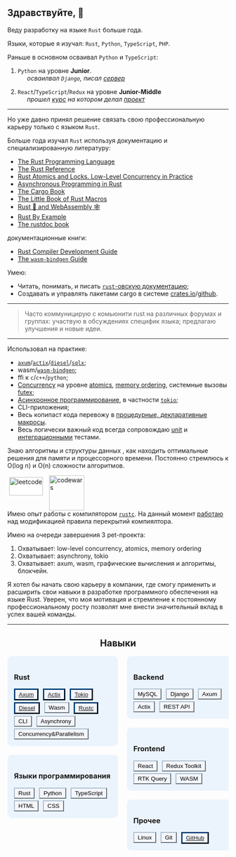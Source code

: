 ## Здравствуйте,  👋

Веду разработку на языке `Rust` больше года.

Языки, которые я изучал: `Rust`, `Python`, `TypeScript`, `PHP`.

Раньше в основном осваивал `Python` и `TypeScript`:
  1. `Python` на уровне **Junior**.<br>
  &emsp;&ensp;_осваилвал `Django`, писал [сервер](https://github.com/10takla/planet-backend)_
  
  2. `React`/`TypeScript`/`Redux` на уровне **Junior-Middle**<br>
  &emsp;&ensp;_прошел [курс](https://ulbitv.ru/frontend) на котором делал [проект](https://github.com/10takla/ulbi)_
---
Но уже давно принял решение связать свою профессиональную карьеру только с языком `Rust`.

Больше года изучал `Rust` используя документацию и специализированную литературу:
- [The Rust Programming Language](https://doc.rust-lang.org/book/)
- [The Rust Reference](https://doc.rust-lang.org/reference/)
- [Rust Atomics and Locks. Low-Level Concurrency in Practice](https://marabos.nl/atomics/)
- [Asynchronous Programming in Rust](https://rust-lang.github.io/async-book/)
- [The Cargo Book](https://doc.rust-lang.org/cargo/)
- [The Little Book of Rust Macros](https://veykril.github.io/tlborm/)
- [Rust 🦀 and WebAssembly 🕸](https://rustwasm.github.io/book/)
- [Rust By Example](https://doc.rust-lang.org/rust-by-example/)
- [The rustdoc book](https://doc.rust-lang.org/rustdoc/what-is-rustdoc.html)

документационные книги:
- [Rust Compiler Development Guide](https://rustc-dev-guide.rust-lang.org/)
- [The `wasm-bindgen` Guide](https://rustwasm.github.io/wasm-bindgen/)

Умею:
* Читать, понимать, и писать [`rust`-овскую документацию](#the-rustdoc-book);
* Создавать и управлять пакетами cargo в системе [crates.io](https://crates.io/)/[github](https://github.com/).
---
> Часто коммуницирую с комьюнити rust на различных форумах и группах:
  участвую в обсуждениях специфик языка;
  предлагаю улучшения и новые идеи.
---
Использовал на практике:
- [`axum`](https://docs.rs/axum/latest/axum/)/[`actix`](https://docs.rs/actix/latest/actix/)/[`diesel`](https://docs.rs/diesel/latest/diesel/)/[`sqlx`](https://docs.rs/sqlx/latest/sqlx/);
-  wasm/[`wasm-bindgen`](https://docs.rs/wasm-bindgen/latest/wasm_bindgen/);
- ffi к `c`/`c++`/`python`;
- [<u>Concurrency</u>](#rust-atomics-and-locks) на уровне <u>atomics</u>, <u>memory ordering</u>, системные вызовы <u>futex</u>;
- [Асинхронное программирование](#asynchronous-programming-in-rust), в частности [`tokio`](https://docs.rs/tokio/latest/tokio/);
- CLI-приложения;
- Весь копипаст кода перевожу в [процедурные, декларативные макросы](#the-little-book-of-rust-macros).
- Весь логически важный код всегда сопровождаю [<u>unit</u>](https://rust-book.cs.brown.edu/ch11-03-test-organization.html#unit-tests) и [<u>интеграционными</u>](https://rust-book.cs.brown.edu/ch11-03-test-organization.html#integration-tests) тестами.

Знаю алгоритмы и структуры данных , как находить оптимальные решения для памяти и процессорного времени. Постоянно стремлюсь к O(log n) и O(n) сложности алгоритмов.
<div style="display: flex; gap: 10px; height: 50px;">
  <a href="https://leetcode.com/u/10takla/">
    <img height="100%" src="https://assets.leetcode.com/static_assets/public/webpack_bundles/images/logo.c36eaf5e6.svg"   alt="leetcode" style="background: white; padding: 4px; box-sizing: border-box;">
  </a>
  <a href="https://www.codewars.com/users/10takla">
    <img height="80"  src="https://www.codewars.com/packs/assets/logo.f607a0fb.svg" alt="codewars">
  </a>
</div>

[](https://leetcode.com/u/10takla/)
[](https://www.codewars.com/users/10takla)
---
Имею опыт работы с компилятором [`rustc`](https://github.com/rust-lang/rust). На данный момент [работаю](https://github.com/10takla/rust) над модификацией правила перекрытий компиялтора.

Имею на очереди завершения 3 pet-проекта:
1. Охватывает: low-level concurrency, atomics, memory ordering
2. Охватывает: asynchrony, tokio
3. Охватывает: axum, wasm, графические вычисления и алгоритмы, блокчейн.

Я хотел бы начать свою карьеру в компании, где смогу применить и расширить свои навыки в разработке программного обеспечения на языке Rust. Уверен, что моя мотивация и стремление к постоянному профессиональному росту позволят мне внести значительный вклад в успех вашей команды.

---

<h2 style="text-align: center;">Навыки</h2>

<div style="display:flex;flex-wrap:wrap;flex-direction:column;gap:20px;overflow:hidden;max-height:500px"><div style="max-width:50%;background:rgba(107, 178, 246, 0.12);border-radius:10px;box-sizing:border-box;padding:15px"><h3>Rust</h3><div style="display:flex;flex-wrap:wrap;row-gap:4px;column-gap:10px"><div style="max-width:120px;box-sizing:border-box"><button style="padding-block:3px;padding-inline:8px;background:#f4f6fb;border-color:#034077;border-width:3px"><a href="https://docs.rs/axum/latest/axum/">Axum</a></button></div><div style="max-width:120px;box-sizing:border-box"><button style="padding-block:3px;padding-inline:8px;background:#f4f6fb;border-color:#034077;border-width:3px"><a href="https://docs.rs/actix/latest/actix/">Actix</a></button></div><div style="max-width:120px;box-sizing:border-box"><button style="padding-block:3px;padding-inline:8px;background:#f4f6fb;border-color:#034077;border-width:3px"><a href="https://docs.rs/tokio/latest/tokio/">Tokio</a></button></div><div style="max-width:120px;box-sizing:border-box"><button style="padding-block:3px;padding-inline:8px;background:#f4f6fb;border-color:#034077;border-width:3px"><a href="https://docs.rs/diesel/latest/diesel/">Diesel</a></button></div><div style="max-width:120px;box-sizing:border-box"><button style="padding-block:3px;padding-inline:8px;background:#f4f6fb;border-color:#aabbca">Wasm</button></div><div style="max-width:120px;box-sizing:border-box"><button style="padding-block:3px;padding-inline:8px;background:#f4f6fb;border-color:#034077;border-width:3px"><a href="https://github.com/rust-lang/rust">Rustc</a></button></div><div style="max-width:120px;box-sizing:border-box"><button style="padding-block:3px;padding-inline:8px;background:#f4f6fb;border-color:#aabbca">CLI</button></div><div style="max-width:120px;box-sizing:border-box"><button style="padding-block:3px;padding-inline:8px;background:#f4f6fb;border-color:#aabbca">Asynchrony</button></div><div style="max-width:120px;box-sizing:border-box"><button style="padding-block:3px;padding-inline:8px;background:#f4f6fb;border-color:#aabbca">Concurrency&amp;Parallelism</button></div></div></div><div style="max-width:50%;background:rgba(107, 178, 246, 0.12);border-radius:10px;box-sizing:border-box;padding:15px"><h3>Языки программирования</h3><div style="display:flex;flex-wrap:wrap;row-gap:4px;column-gap:10px"><div style="max-width:120px;box-sizing:border-box"><button style="padding-block:3px;padding-inline:8px;background:#f4f6fb;border-color:#aabbca">Rust</button></div><div style="max-width:120px;box-sizing:border-box"><button style="padding-block:3px;padding-inline:8px;background:#f4f6fb;border-color:#aabbca">Python</button></div><div style="max-width:120px;box-sizing:border-box"><button style="padding-block:3px;padding-inline:8px;background:#f4f6fb;border-color:#aabbca">TypeScript</button></div><div style="max-width:120px;box-sizing:border-box"><button style="padding-block:3px;padding-inline:8px;background:#f4f6fb;border-color:#aabbca">HTML</button></div><div style="max-width:120px;box-sizing:border-box"><button style="padding-block:3px;padding-inline:8px;background:#f4f6fb;border-color:#aabbca">CSS</button></div></div></div><div style="max-width:50%;background:rgba(107, 178, 246, 0.12);border-radius:10px;box-sizing:border-box;padding:15px"><h3>Backend</h3><div style="display:flex;flex-wrap:wrap;row-gap:4px;column-gap:10px"><div style="max-width:120px;box-sizing:border-box"><button style="padding-block:3px;padding-inline:8px;background:#f4f6fb;border-color:#aabbca">MySQL</button></div><div style="max-width:120px;box-sizing:border-box"><button style="padding-block:3px;padding-inline:8px;background:#f4f6fb;border-color:#aabbca">Django</button></div><div style="max-width:120px;box-sizing:border-box"><button style="padding-block:3px;padding-inline:8px;background:#f4f6fb;border-color:#aabbca">Axum</button></div><div style="max-width:120px;box-sizing:border-box"><button style="padding-block:3px;padding-inline:8px;background:#f4f6fb;border-color:#aabbca">Actix</button></div><div style="max-width:120px;box-sizing:border-box"><button style="padding-block:3px;padding-inline:8px;background:#f4f6fb;border-color:#aabbca">REST API</button></div></div></div><div style="max-width:50%;background:rgba(107, 178, 246, 0.12);border-radius:10px;box-sizing:border-box;padding:15px"><h3>Frontend</h3><div style="display:flex;flex-wrap:wrap;row-gap:4px;column-gap:10px"><div style="max-width:120px;box-sizing:border-box"><button style="padding-block:3px;padding-inline:8px;background:#f4f6fb;border-color:#aabbca">React</button></div><div style="max-width:120px;box-sizing:border-box"><button style="padding-block:3px;padding-inline:8px;background:#f4f6fb;border-color:#aabbca">Redux Toolkit</button></div><div style="max-width:120px;box-sizing:border-box"><button style="padding-block:3px;padding-inline:8px;background:#f4f6fb;border-color:#aabbca">RTK Query</button></div><div style="max-width:120px;box-sizing:border-box"><button style="padding-block:3px;padding-inline:8px;background:#f4f6fb;border-color:#aabbca">WASM</button></div></div></div><div style="max-width:50%;background:rgba(107, 178, 246, 0.12);border-radius:10px;box-sizing:border-box;padding:15px"><h3>Прочее</h3><div style="display:flex;flex-wrap:wrap;row-gap:4px;column-gap:10px"><div style="max-width:120px;box-sizing:border-box"><button style="padding-block:3px;padding-inline:8px;background:#f4f6fb;border-color:#aabbca">Linux</button></div><div style="max-width:120px;box-sizing:border-box"><button style="padding-block:3px;padding-inline:8px;background:#f4f6fb;border-color:#aabbca">Git</button></div><div style="max-width:120px;box-sizing:border-box"><button style="padding-block:3px;padding-inline:8px;background:#f4f6fb;border-color:#034077;border-width:3px"><a href="https://github.com/10takla">GitHub</a></button></div></div></div></div>